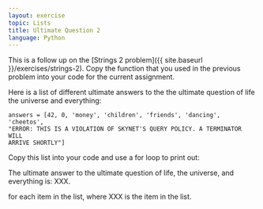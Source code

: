 ```yaml
---
layout: exercise
topic: Lists
title: Ultimate Question 2
language: Python
---
```


This is a follow up on the [Strings 2 problem]({{ site.baseurl }}/exercises/strings-2).  Copy the
function that you used in the previous problem into your code for the current
assignment.

Here is a list of different ultimate answers to the the ultimate
question of life the universe and everything:

```
answers = [42, 0, 'money', 'children', 'friends', 'dancing', 'cheetos',
"ERROR: THIS IS A VIOLATION OF SKYNET'S QUERY POLICY. A TERMINATOR WILL
ARRIVE SHORTLY"]
```

Copy this list into your code and use a for loop to print out:

The ultimate answer to the ultimate question of life, the universe, and
everything is: XXX.

for each item in the list, where XXX is the item in the list.
